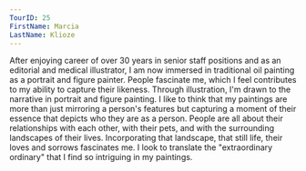 ```yaml
---
TourID: 25
FirstName: Marcia
LastName: Klioze
---
```

After enjoying career of over 30 years in senior staff positions and as an editorial and medical illustrator, I am now immersed in traditional oil painting as a portrait and figure painter. People fascinate me, which I feel contributes to my ability to capture their likeness. Through illustration, I'm drawn to the narrative in portrait and figure painting. I like to think that my paintings are more than just mirroring a person's features but capturing a moment of their essence that depicts who they are as a person. People are all about their relationships with each other, with their pets, and with the surrounding landscapes of their lives. Incorporating that landscape, that still life, their loves and sorrows fascinates me. I look to translate the "extraordinary ordinary" that I find so intriguing in my paintings.
